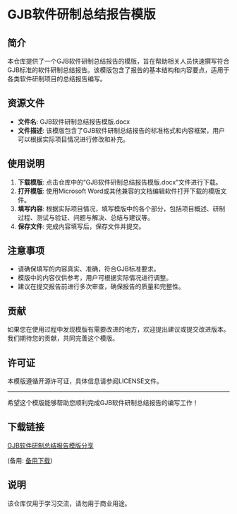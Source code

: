 # GJB软件研制总结报告模版

## 简介

本仓库提供了一个GJB软件研制总结报告的模版，旨在帮助相关人员快速撰写符合GJB标准的软件研制总结报告。该模版包含了报告的基本结构和内容要点，适用于各类软件研制项目的总结报告编写。

## 资源文件

- **文件名**: GJB软件研制总结报告模版.docx
- **文件描述**: 该模版包含了GJB软件研制总结报告的标准格式和内容框架，用户可以根据实际项目情况进行修改和补充。

## 使用说明

1. **下载模版**: 点击仓库中的“GJB软件研制总结报告模版.docx”文件进行下载。
2. **打开模版**: 使用Microsoft Word或其他兼容的文档编辑软件打开下载的模版文件。
3. **填写内容**: 根据实际项目情况，填写模版中的各个部分，包括项目概述、研制过程、测试与验证、问题与解决、总结与建议等。
4. **保存文件**: 完成内容填写后，保存文件并提交。

## 注意事项

- 请确保填写的内容真实、准确，符合GJB标准要求。
- 模版中的内容仅供参考，用户可根据实际情况进行调整。
- 建议在提交报告前进行多次审查，确保报告的质量和完整性。

## 贡献

如果您在使用过程中发现模版有需要改进的地方，欢迎提出建议或提交改进版本。我们期待您的贡献，共同完善这个模版。

## 许可证

本模版遵循开源许可证，具体信息请参阅LICENSE文件。

---

希望这个模版能够帮助您顺利完成GJB软件研制总结报告的编写工作！

## 下载链接
[GJB软件研制总结报告模版分享](https://pan.quark.cn/s/252043efc80f) 

(备用: [备用下载](https://pan.baidu.com/s/1ZFU3GiTcSj19_DVb0QEYUw?pwd=1234))

## 说明

该仓库仅用于学习交流，请勿用于商业用途。
